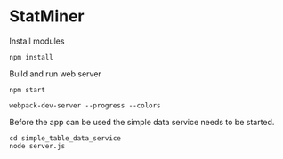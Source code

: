 StatMiner
====================================

Install modules

```
npm install
```

Build and run web server

```
npm start
```

```
webpack-dev-server --progress --colors
```

Before the app can be used the simple data service needs to be started.

```
cd simple_table_data_service
node server.js
```

